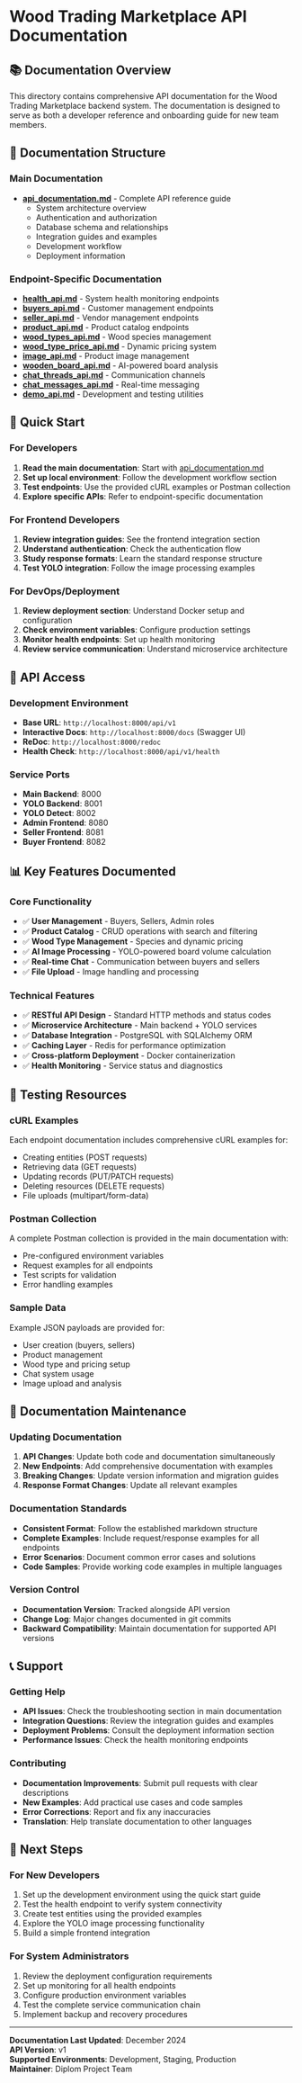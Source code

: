 # Wood Trading Marketplace API Documentation

## 📚 Documentation Overview

This directory contains comprehensive API documentation for the Wood Trading Marketplace backend system. The documentation is designed to serve as both a developer reference and onboarding guide for new team members.

## 📁 Documentation Structure

### Main Documentation
- **[api_documentation.md](./api_documentation.md)** - Complete API reference guide
  - System architecture overview
  - Authentication and authorization
  - Database schema and relationships
  - Integration guides and examples
  - Development workflow
  - Deployment information

### Endpoint-Specific Documentation
- **[health_api.md](./health_api.md)** - System health monitoring endpoints
- **[buyers_api.md](./buyers_api.md)** - Customer management endpoints
- **[seller_api.md](./seller_api.md)** - Vendor management endpoints
- **[product_api.md](./product_api.md)** - Product catalog endpoints
- **[wood_types_api.md](./wood_types_api.md)** - Wood species management
- **[wood_type_price_api.md](./wood_type_price_api.md)** - Dynamic pricing system
- **[image_api.md](./image_api.md)** - Product image management
- **[wooden_board_api.md](./wooden_board_api.md)** - AI-powered board analysis
- **[chat_threads_api.md](./chat_threads_api.md)** - Communication channels
- **[chat_messages_api.md](./chat_messages_api.md)** - Real-time messaging
- **[demo_api.md](./demo_api.md)** - Development and testing utilities

## 🚀 Quick Start

### For Developers
1. **Read the main documentation**: Start with [api_documentation.md](./api_documentation.md)
2. **Set up local environment**: Follow the development workflow section
3. **Test endpoints**: Use the provided cURL examples or Postman collection
4. **Explore specific APIs**: Refer to endpoint-specific documentation

### For Frontend Developers
1. **Review integration guides**: See the frontend integration section
2. **Understand authentication**: Check the authentication flow
3. **Study response formats**: Learn the standard response structure
4. **Test YOLO integration**: Follow the image processing examples

### For DevOps/Deployment
1. **Review deployment section**: Understand Docker setup and configuration
2. **Check environment variables**: Configure production settings
3. **Monitor health endpoints**: Set up health monitoring
4. **Review service communication**: Understand microservice architecture

## 🔧 API Access

### Development Environment
- **Base URL**: `http://localhost:8000/api/v1`
- **Interactive Docs**: `http://localhost:8000/docs` (Swagger UI)
- **ReDoc**: `http://localhost:8000/redoc`
- **Health Check**: `http://localhost:8000/api/v1/health`

### Service Ports
- **Main Backend**: 8000
- **YOLO Backend**: 8001
- **YOLO Detect**: 8002
- **Admin Frontend**: 8080
- **Seller Frontend**: 8081
- **Buyer Frontend**: 8082

## 📊 Key Features Documented

### Core Functionality
- ✅ **User Management** - Buyers, Sellers, Admin roles
- ✅ **Product Catalog** - CRUD operations with search and filtering
- ✅ **Wood Type Management** - Species and dynamic pricing
- ✅ **AI Image Processing** - YOLO-powered board volume calculation
- ✅ **Real-time Chat** - Communication between buyers and sellers
- ✅ **File Upload** - Image handling and processing

### Technical Features
- ✅ **RESTful API Design** - Standard HTTP methods and status codes
- ✅ **Microservice Architecture** - Main backend + YOLO services
- ✅ **Database Integration** - PostgreSQL with SQLAlchemy ORM
- ✅ **Caching Layer** - Redis for performance optimization
- ✅ **Cross-platform Deployment** - Docker containerization
- ✅ **Health Monitoring** - Service status and diagnostics

## 🧪 Testing Resources

### cURL Examples
Each endpoint documentation includes comprehensive cURL examples for:
- Creating entities (POST requests)
- Retrieving data (GET requests)
- Updating records (PUT/PATCH requests)
- Deleting resources (DELETE requests)
- File uploads (multipart/form-data)

### Postman Collection
A complete Postman collection is provided in the main documentation with:
- Pre-configured environment variables
- Request examples for all endpoints
- Test scripts for validation
- Error handling examples

### Sample Data
Example JSON payloads are provided for:
- User creation (buyers, sellers)
- Product management
- Wood type and pricing setup
- Chat system usage
- Image upload and analysis

## 🔄 Documentation Maintenance

### Updating Documentation
1. **API Changes**: Update both code and documentation simultaneously
2. **New Endpoints**: Add comprehensive documentation with examples
3. **Breaking Changes**: Update version information and migration guides
4. **Response Format Changes**: Update all relevant examples

### Documentation Standards
- **Consistent Format**: Follow the established markdown structure
- **Complete Examples**: Include request/response examples for all endpoints
- **Error Scenarios**: Document common error cases and solutions
- **Code Samples**: Provide working code examples in multiple languages

### Version Control
- **Documentation Version**: Tracked alongside API version
- **Change Log**: Major changes documented in git commits
- **Backward Compatibility**: Maintain documentation for supported API versions

## 📞 Support

### Getting Help
- **API Issues**: Check the troubleshooting section in main documentation
- **Integration Questions**: Review the integration guides and examples
- **Deployment Problems**: Consult the deployment information section
- **Performance Issues**: Check the health monitoring endpoints

### Contributing
- **Documentation Improvements**: Submit pull requests with clear descriptions
- **New Examples**: Add practical use cases and code samples
- **Error Corrections**: Report and fix any inaccuracies
- **Translation**: Help translate documentation to other languages

## 🎯 Next Steps

### For New Developers
1. Set up the development environment using the quick start guide
2. Test the health endpoint to verify system connectivity
3. Create test entities using the provided examples
4. Explore the YOLO image processing functionality
5. Build a simple frontend integration

### For System Administrators
1. Review the deployment configuration requirements
2. Set up monitoring for all health endpoints
3. Configure production environment variables
4. Test the complete service communication chain
5. Implement backup and recovery procedures

---

**Documentation Last Updated**: December 2024  
**API Version**: v1  
**Supported Environments**: Development, Staging, Production  
**Maintainer**: Diplom Project Team
